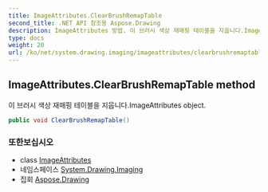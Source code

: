 ```yaml
---
title: ImageAttributes.ClearBrushRemapTable
second_title: .NET API 참조용 Aspose.Drawing
description: ImageAttributes 방법. 이 브러시 색상 재매핑 테이블을 지웁니다.ImageAttributes object.
type: docs
weight: 20
url: /ko/net/system.drawing.imaging/imageattributes/clearbrushremaptable/
---
```

## ImageAttributes.ClearBrushRemapTable method

이 브러시 색상 재매핑 테이블을 지웁니다.ImageAttributes object.

```csharp
public void ClearBrushRemapTable()
```

### 또한보십시오

* class [ImageAttributes](../)
* 네임스페이스 [System.Drawing.Imaging](../../imageattributes/)
* 집회 [Aspose.Drawing](../../../)


